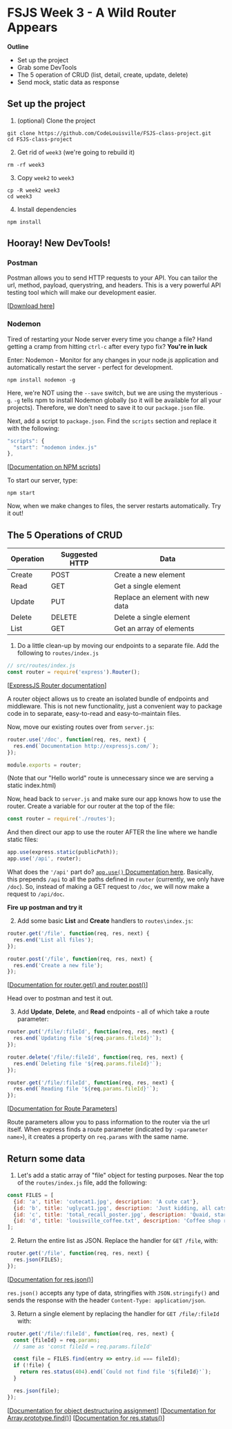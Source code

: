 # FSJS Week 3 - A Wild Router Appears

**Outline**

* Set up the project
* Grab some DevTools
* The 5 operation of CRUD (list, detail, create, update, delete)
* Send mock, static data as response


## Set up the project
1. (optional) Clone the project
```
git clone https://github.com/CodeLouisville/FSJS-class-project.git
cd FSJS-class-project
```

2. Get rid of `week3` (we're going to rebuild it)
```
rm -rf week3
```

3. Copy `week2` to `week3`
```
cp -R week2 week3
cd week3
```

4. Install dependencies
```
npm install
```
## Hooray! New DevTools!

### Postman

Postman allows you to send HTTP requests to your API.  You can tailor the url, method, payload, querystring, and headers.  This is a very powerful API testing tool which will make our development easier.

[[Download here](https://www.getpostman.com/docs/postman/launching_postman/installation_and_updates)]

### Nodemon

Tired of restarting your Node server every time you change a file? Hand getting a cramp from hitting `ctrl-c` after every typo fix? **You're in luck**

Enter: Nodemon - Monitor for any changes in your node.js application and automatically restart the server - perfect for development.

```
npm install nodemon -g
```

Here, we're NOT using the `--save` switch, but we are using the mysterious `-g`.  `-g` tells npm to install Nodemon globally (so it will be available for all your projects).  Therefore, we don't need to save it to our `package.json` file.

Next, add a script to `package.json`.  Find the `scripts` section and replace it with the following:
```javascript
"scripts": {
  "start": "nodemon index.js"
},
```
[[Documentation on NPM scripts](https://docs.npmjs.com/misc/scripts)]

To start our server, type:
```
npm start
```

Now, when we make changes to files, the server restarts automatically.  Try it out!

## The 5 Operations of CRUD

| Operation | Suggested HTTP | Data |
| --- | --- | --- |
| Create | POST | Create a new element |
| Read   | GET  | Get a single element |
| Update | PUT  | Replace an element with new data |
| Delete | DELETE | Delete a single element |
| List | GET  | Get an array of elements |

1. Do a little clean-up by moving our endpoints to a separate file.  Add the following to `routes/index.js`
```javascript
// src/routes/index.js
const router = require('express').Router();
```
[[ExpressJS Router documentation](https://expressjs.com/en/4x/api.html#router)]

A router object allows us to create an isolated bundle of endpoints and middleware.  This is not new functionality, just a convenient way to package code in to separate, easy-to-read and easy-to-maintain files.

Now, move our existing routes over from `server.js`:
```javascript
router.use('/doc', function(req, res, next) {
  res.end(`Documentation http://expressjs.com/`);
});

module.exports = router;
```
(Note that our "Hello world" route is unnecessary since we are serving a static index.html)

Now, head back to `server.js` and make sure our app knows how to use the router.  Create a variable for our router at the top of the file:
```javascript
const router = require('./routes');
```
And then direct our app to use the router AFTER the line where we handle static files:
```javascript
app.use(express.static(publicPath));
app.use('/api', router);
```

What does the `'/api'` part do? [`app.use()` Documentation here](https://expressjs.com/en/4x/api.html#app.use).  Basically, this prepends `/api` to all the paths defined in `router` (currently, we only have `/doc`). So, instead of making a GET request to `/doc`, we will now make a request to `/api/doc`.

**Fire up postman and try it**

2. Add some basic **List** and **Create** handlers to `routes\index.js`:
```javascript
router.get('/file', function(req, res, next) {
  res.end('List all files');
});

router.post('/file', function(req, res, next) {
  res.end('Create a new file');
});
```
[[Documentation for router.get() and router.post()](https://expressjs.com/en/4x/api.html#router.METHOD)]

Head over to postman and test it out.

3. Add **Update**, **Delete**, and **Read** endpoints - all of which take a route parameter:
```javascript
router.put('/file/:fileId', function(req, res, next) {
  res.end(`Updating file '${req.params.fileId}'`);
});

router.delete('/file/:fileId', function(req, res, next) {
  res.end(`Deleting file '${req.params.fileId}'`);
});

router.get('/file/:fileId', function(req, res, next) {
  res.end(`Reading file '${req.params.fileId}'`);
});
```
[[Documentation for Route Parameters](https://expressjs.com/en/guide/routing.html#route-parameters)]

Route parameters allow you to pass information to the router via the url itself.  When express finds a route parameter (indicated by `:<parameter name>`), it creates a property on `req.params` with the same name.

## Return some data

1. Let's add a static array of "file" object for testing purposes.  Near the top of the `routes/index.js` file, add the following:
```javascript
const FILES = [
  {id: 'a', title: 'cutecat1.jpg', description: 'A cute cat'},
  {id: 'b', title: 'uglycat1.jpg', description: 'Just kidding, all cats are cute'},
  {id: 'c', title: 'total_recall_poster.jpg', description: 'Quaid, start the reactor...'},
  {id: 'd', title: 'louisville_coffee.txt', description: 'Coffee shop ratings'},
];
```

2. Return the entire list as JSON.  Replace the handler for `GET /file`, with:
```javascript
router.get('/file', function(req, res, next) {
  res.json(FILES);
});
```
[[Documentation for res.json()](https://expressjs.com/en/4x/api.html#res.json)]

`res.json()` accepts any type of data, stringifies with `JSON.stringify()` and sends the response with the header `Content-Type: application/json`.

3. Return a single element by replacing the handler for `GET /file/:fileId` with:
```javascript
router.get('/file/:fileId', function(req, res, next) {
  const {fileId} = req.params;
  // same as 'const fileId = req.params.fileId'

  const file = FILES.find(entry => entry.id === fileId);
  if (!file) {
    return res.status(404).end(`Could not find file '${fileId}'`);
  }

  res.json(file);
});
```
[[Documentation for object destructuring assignment](https://developer.mozilla.org/en-US/docs/Web/JavaScript/Reference/Operators/Destructuring_assignment#Object_destructuring)]
[[Documentation for Array.prototype.find()](https://developer.mozilla.org/en-US/docs/Web/JavaScript/Reference/Global_Objects/Array/find?v=example)]
[[Documentation for res.status()](https://expressjs.com/en/4x/api.html#res.status)]
